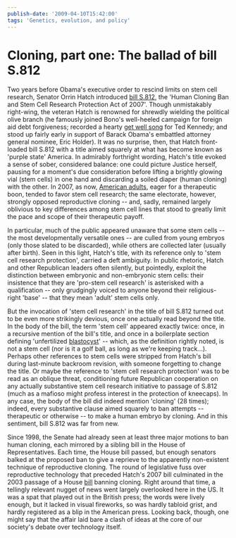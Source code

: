 ```yaml
---
publish-date: '2009-04-10T15:42:00'
tags: 'Genetics, evolution, and policy'
---
```


# Cloning, part one: The ballad of bill S.812

Two years before Obama's executive order to rescind limits on stem cell research, Senator Orrin Hatch introduced [bill S.812](http://www.govtrack.us/congress/billtext.xpd?bill=s110-812), the 'Human Cloning Ban and Stem Cell Research Protection Act of 2007'. Though unmistakably right-wing, the veteran Hatch is renowned for shrewdly wielding the political olive branch (he famously joined Bono's well-heeled campaign for foreign aid debt forgiveness; recorded a hearty [get well song](http://www.newyorker.com/talk/2008/08/11/080811ta_talk_widdicombe) for Ted Kennedy; and stood up fairly early in support of Barack Obama's embattled attorney general nominee, Eric Holder). It was no surprise, then, that Hatch front-loaded bill S.812 with a title aimed squarely at what has become known as 'purple state' America. In admirably forthright wording, Hatch's title evoked a sense of sober, considered balance: one could picture Justice herself, pausing for a moment's due consideration before lifting a brightly glowing vial (stem cells) in one hand and discarding a soiled diaper (human cloning) with the other. In 2007, as now, [American adults](http://www.pollingreport.com/science.htm), eager for a therapeutic boon, tended to favor stem cell research; the same electorate, however, strongly opposed reproductive cloning -- and, sadly, remained largely oblivious to key differences among stem cell lines that stood to greatly limit the pace and scope of their therapeutic payoff.

In particular, much of the public appeared unaware that some stem cells -- the most developmentally versatile ones -- are culled from young embryos (only those slated to be discarded), while others are collected later (usually after birth). Seen in this light, Hatch's title, with its reference only to 'stem cell research protection', carried a deft ambiguity. In public rhetoric, Hatch and other Republican leaders often silently, but pointedly, exploit the distinction between embryonic and non-embryonic stem cells: their insistence that they are 'pro-stem cell research' is asterisked with a qualification -- only grudgingly voiced to anyone beyond their religious-right 'base' -- that they mean 'adult' stem cells only.

But the invocation of 'stem cell research' in the title of bill S.812 turned out to be even more strikingly devious, once one actually read beyond the title. In the body of the bill, the term 'stem cell' appeared exactly twice: once, in a recursive mention of the bill's title, and once in a boilerplate section defining 'unfertilized [blastocyst](http://en.wikipedia.org/wiki/Blastocyst)' -- which, as the definition rightly noted, is not a stem cell (nor is it a golf ball, as long as we're keeping track...). Perhaps other references to stem cells were stripped from Hatch's bill during last-minute backroom revision, with someone forgetting to change the title. Or maybe the reference to 'stem cell research protection' was to be read as an oblique threat, conditioning future Republican cooperation on any actually substantive stem cell research initiative to passage of S.812 (much as a mafioso might profess interest in the protection of kneecaps). In any case, the body of the bill did indeed mention 'cloning' (28 times); indeed, every substantive clause aimed squarely to ban attempts -- therapeutic or otherwise -- to make a human embryo by cloning. And in this sentiment, bill S.812 was far from new.

Since 1998, the Senate had already seen at least three major motions to ban human cloning, each mirrored by a sibling bill in the House of Representatives. Each time, the House bill passed, but enough senators balked at the proposed ban to give a reprieve to the apparently non-existent technique of reproductive cloning. The round of legislative fuss over reproductive technology that preceded Hatch's 2007 bill culminated in the 2003 passage of a House [bill](www.house.gov/hensarling/rsc/doc/Lb22703.pdf) banning cloning. Right around that time, a tellingly relevant nugget of news went largely overlooked here in the US. It was a spat that played out in the British press; the words were lively enough, but it lacked in visual fireworks, so was hardly tabloid grist, and hardly registered as a blip in the American press. Looking back, though, one might say that the affair laid bare a clash of ideas at the core of our society's debate over technology itself.
